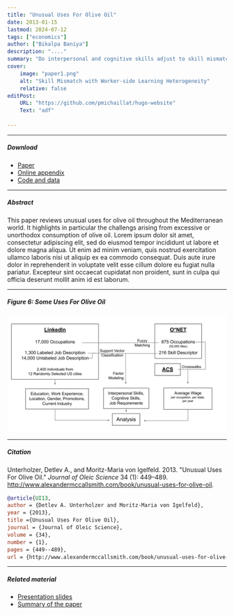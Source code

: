```yaml
---
title: "Unusual Uses For Olive Oil" 
date: 2013-01-15
lastmod: 2024-07-12
tags: ["economics"]
author: ["Bikalpa Baniya"]
description: "...." 
summary: "Do interpersonal and cognitive skills adjust to skill mismatch? Re-cent papers have looked into the different characteristics of mismatchin skills. For example, Lise and Postel-Vinay (2020) find that cogni-tive skills adjust slowly and interpersonal skills are fixed over a life-time. However, they and most of the literature simulate the on-the-joblearning process. So, this paper revisits these results using NaturalLanguage Processing to incorporate unique data on the heterogeneityof learning within the same occupation. I find that interpersonal skillsdo adjust to skill mismatch, albeit slowly." 
cover:
    image: "paper1.png"
    alt: "Skill Mismatch with Worker-side Learning Heterogeneity"
    relative: false
editPost:
    URL: "https://github.com/pmichaillat/hugo-website"
    Text: "adf"

---
```


---

##### Download

+ [Paper](paper1.pdf)
+ [Online appendix](appendix1.pdf)
+ [Code and data](https://github.com/pmichaillat/feru)

---

##### Abstract

This paper reviews unusual uses for olive oil throughout the Mediterranean world. It highlights in particular the challengs arising from excessive or unorthodox consumption of olive oil. Lorem ipsum dolor sit amet, consectetur adipiscing elit, sed do eiusmod tempor incididunt ut labore et dolore magna aliqua. Ut enim ad minim veniam, quis nostrud exercitation ullamco laboris nisi ut aliquip ex ea commodo consequat. Duis aute irure dolor in reprehenderit in voluptate velit esse cillum dolore eu fugiat nulla pariatur. Excepteur sint occaecat cupidatat non proident, sunt in culpa qui officia deserunt mollit anim id est laborum.

---

##### Figure 6: Some Uses For Olive Oil

![](paper1.png)

---

##### Citation

Unterholzer, Detlev A., and  Moritz-Maria von Igelfeld. 2013. "Unusual Uses For Olive Oil." *Journal of Oleic Science* 34 (1): 449–489. http://www.alexandermccallsmith.com/book/unusual-uses-for-olive-oil.

```BibTeX
@article{UI13,
author = {Detlev A. Unterholzer and Moritz-Maria von Igelfeld},
year = {2013},
title ={Unusual Uses For Olive Oil},
journal = {Journal of Oleic Science},
volume = {34},
number = {1},
pages = {449--489},
url = {http://www.alexandermccallsmith.com/book/unusual-uses-for-olive-oil}}
```

---

##### Related material

+ [Presentation slides](presentation1.pdf)
+ [Summary of the paper](https://www.penguinrandomhouse.com/books/110403/unusual-uses-for-olive-oil-by-alexander-mccall-smith/)
